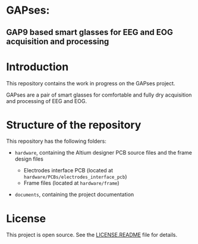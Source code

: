 # GAPses: 
## GAP9 based smart glasses for EEG and EOG acquisition and processing

# Introduction

This repository contains the work in progress on the GAPses project.

GAPses are a pair of smart glasses for comfortable and fully dry acquisition and processing of EEG and EOG.


# Structure of the repository

This repository has the following folders:
 
- `hardware`, containing the Altium designer PCB source files and the frame design files 
    - Electrodes interface PCB (located at `hardware/PCBs/electrodes_interface_pcb`)
    - Frame files (located at `hardware/frame`)

- `documents`, containing the project documentation


# License

This project is open source. See the [LICENSE.README](./LICENSE.README.md) file for details.
